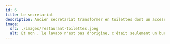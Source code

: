 ```yaml
---
id: 6
title: Le secretariat
description: Ancien secretariat transformer en toilettes dont un accessible aux PMR.
image:
  src: ./images/restaurant-toilettes.jpeg
  alt: Et non , le lavabo n'est pas d'origine, c'était seulement un bureau.
---
```

